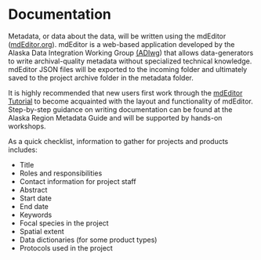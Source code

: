 # Documentation

Metadata, or data about the data, will be written using the mdEditor \([mdEditor.org](http://mdeditor.org)\). mdEditor is a web-based application developed by the Alaska Data Integration Working Group [\(ADIwg](https://www.adiwg.org/about/)\) that allows data-generators to write archival-quality metadata without specialized technical knowledge. mdEditor JSON files will be exported to the incoming folder and ultimately saved to the project archive folder in the metadata folder.

It is highly recommended that new users first work through the [mdEditor Tutorial](https://adiwg.gitbooks.io/mdeditor/content/tutorial/welcome-to-tutorial.html) to become acquainted with the layout and functionality of mdEditor. Step-by-step guidance on writing documentation can be found at the Alaska Region Metadata Guide and will be supported by hands-on workshops. 

As a quick checklist, information to gather for projects and products includes:

* Title
* Roles and responsibilities
* Contact information for project staff
* Abstract
* Start date
* End date
* Keywords
* Focal species in the project
* Spatial extent
* Data dictionaries \(for some product types\)
* Protocols used in the project

